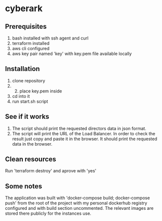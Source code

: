 # cyberark
## Prerequisites
1. bash installed with ssh agent and curl
2. terraform installed
3. aws cli configured
4. aws key pair named 'key' with key.pem file available locally
## Installation
1. clone repository
2. 2. place key.pem inside
3. cd into it
4. run start.sh script
## See if it works
1. The script should print the requested directors data in json format.
2. The script will print the URL of the Load Balancer. In order to check the result just copy and paste it in the browser.
It should print the requested data in the browser.

## Clean resources
Run 'terraform destroy' and aprove with 'yes'
## Some notes
The application was built with 'docker-compose build; docker-compose push' from the root of the project with my personal dockerhub registry configured and with build section uncommented. The relevant images are stored there publicly for the instances use.
